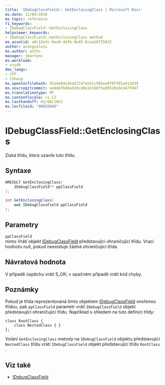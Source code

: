 ```yaml
---
title: 'IDebugClassField:: GetEnclosingClass | Microsoft Docs'
ms.date: 11/04/2016
ms.topic: reference
f1_keywords:
- IDebugClassField::GetEnclosingClass
helpviewer_keywords:
- IDebugClassField::GetEnclosingClass method
ms.assetid: a0c12e3c-9ea0-4dfb-9e45-8cea18725022
author: acangialosi
ms.author: anthc
manager: jmartens
ms.workload:
- vssdk
dev_langs:
- CPP
- CSharp
ms.openlocfilehash: 91a4e04e26a57247a541c565ea4f0f392a413d39
ms.sourcegitcommit: ae6d47b09a439cd0e13180f5e89510e3e347fd47
ms.translationtype: MT
ms.contentlocale: cs-CZ
ms.lasthandoff: 02/08/2021
ms.locfileid: "99925045"
---
```

# <a name="idebugclassfieldgetenclosingclass"></a>IDebugClassField::GetEnclosingClass
Získá třídu, která uzavře tuto třídu.

## <a name="syntax"></a>Syntaxe

```cpp
HRESULT GetEnclosingClass(
    IDebugClassField** ppClassField
);
```

```csharp
int GetEnclosingClass(
    out IDebugClassField ppClassField
);
```

## <a name="parameters"></a>Parametry
`ppClassField`\
mimo Vrátí objekt [IDebugClassField](../../../extensibility/debugger/reference/idebugclassfield.md) představující ohraničující třídu. Vrací hodnotu null, pokud neexistuje žádná ohraničující třída.

## <a name="return-value"></a>Návratová hodnota
V případě úspěchu vrátí S_OK; v opačném případě vrátí kód chyby.

## <a name="remarks"></a>Poznámky
Pokud je třída reprezentovaná tímto objektem [IDebugClassField](../../../extensibility/debugger/reference/idebugclassfield.md) vnořenou třídou, pak `ppClassField` parametr vrátí `IDebugClassField` objekt představující ohraničující třídu. Například s ohledem na tuto definici třídy:

```
class RootClass {
    class NestedClass { }
};
```

Volání `GetEnclosingClass` metody na `IDebugClassField` objektu představující `NestedClass` třídu vrátí `IDebugClassField` objekt představující třídu `RootClass` .

## <a name="see-also"></a>Viz také
- [IDebugClassField](../../../extensibility/debugger/reference/idebugclassfield.md)
